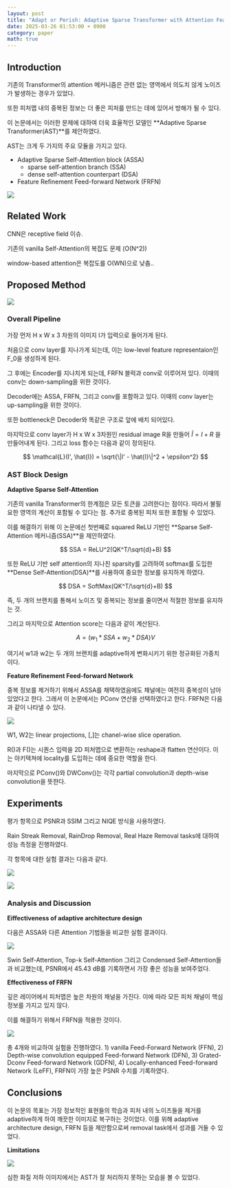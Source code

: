 ```yaml
---
layout: post
title: "Adapt or Perish: Adaptive Sparse Transformer with Attention Feature Refinement for Image Restoration (CVPR 2024)"
date: 2025-03-26 01:53:00 + 0900
category: paper
math: true
---
```


## Introduction

기존의 Transformer의 attention 메커니즘은 관련 없는 영역에서 의도치 않게 노이즈가 발생하는 경우가 있었다.

또한 피처맵 내의 중복된 정보는 더 좋은 피처를 만드는 데에 있어서 방해가 될 수 있다.

이 논문에서는 이러한 문제에 대하여 더욱 효율적인 모델인 **Adaptive Sparse Transformer(AST)**를 제안하였다.

AST는 크게 두 가지의 주요 모듈을 가지고 있다.

- Adaptive Sparse Self-Attention block (ASSA)
    - sparse self-attention branch (SSA)
    - dense self-attention counterpart (DSA)
- Feature Refinement Feed-forward Network (FRFN)

![](/img/AST/image.png)

## Related Work

CNN은 receptive field 이슈.

기존의 vanilla Self-Attention의 복잡도 문제 (O(N^2))

window-based attention은 복잡도를 O(WN)으로 낮춤..

## Proposed Method

![](/img/AST/image%201.png)

### Overall Pipeline

가장 먼저 H x W x 3 차원의 이미지 I가 입력으로 들어가게 된다.

처음으로 conv layer를 지나가게 되는데, 이는 low-level feature representaion인 F_0을 생성하게 된다.

그 후에는 Encoder를 지나치게 되는데, FRFN 블럭과 conv로 이루어져 있다. 이때의 conv는 down-sampling을 위한 것이다.

Decoder에는 ASSA, FRFN, 그리고 conv를 포함하고 있다. 이때의 conv layer는 up-sampling을 위한 것이다.

또한 bottleneck은 Decoder와 똑같은 구조로 앞에 배치 되어있다.

마지막으로 conv layer가 H x W x 3차원인 residual image R을 만들어 $\hat{I} = I + R$ 을 만들어내게 된다. 그리고 loss 함수는 다음과 같이 정의된다.

$$
\mathcal{L}(I', \hat{I}) = \sqrt{\|I' - \hat{I}\|^2 + \epsilon^2}
$$

### AST Block Design

**Adaptive Sparse Self-Attention**

기존의 vanilla Transformer의 한계점은 모든 토큰을 고려한다는 점이다. 따라서 불필요한 영역의 계산이 포함될 수 있다는 점. 추가로 중복된 피처 또한 포함될 수 있었다. 

이를 해결하기 위해 이 논문에선 첫번째로 squared ReLU 기반인 **Sparse Self-Attention 메커니즘(SSA)**을 제안하였다. 

$$
SSA = ReLU^2(QK^T/\sqrt{d}+B)
$$

또한 ReLU 기반 self attention의 지나친 sparsity를 고려하여 softmax를 도입한 **Dense Self-Attention(DSA)**를 사용하여 중요한 정보를 유지하게 하였다.

$$
DSA = SoftMax(QK^T/\sqrt{d}+B)
$$

즉, 두 개의 브랜치를 통해서 노이즈 및 중복되는 정보를 줄이면서 적절한 정보를 유지하는 것.

그리고 마지막으로 Attention score는 다음과 같이 계산된다.

$$
A = (w_1 * SSA + w_2 * DSA)V
$$

여기서 w1과 w2는 두 개의 브랜치를 adaptive하게 변화시키기 위한 정규화된 가중치이다.

**Feature Refinement Feed-forward Network**

중복 정보를 제거하기 위해서 ASSA를 채택하였음에도 채널에는 여전히 중복성이 남아있었다고 한다. 그래서 이 논문에서는 PConv 연산을 선택하였다고 한다. FRFN은 다음과 같이 나타낼 수 있다.

 

![](/img/AST/image%202.png)

W1, W2는 linear projections, [,]는 chanel-wise slice operation.

R()과 F()는 시퀀스 입력을 2D 피처맵으로 변환하는 reshape과 flatten 연산이다. 이는 아키텍쳐에 locality를 도입하는 데에 중요한 역할을 한다. 

마지막으로 PConv()와 DWConv()는 각각 partial convolution과 depth-wise convolution을 뜻한다.

## Experiments

평가 항목으로 PSNR과 SSIM 그리고 NIQE 방식을 사용하였다.

Rain Streak Removal, RainDrop Removal, Real Haze Removal tasks에 대하여 성능 측정을 진행하였다.

각 항목에 대한 실험 결과는 다음과 같다.

![](/img/AST/image%203.png)

![](/img/AST/image%204.png)

### Analysis and Discussion

**Eiffectiveness of adaptive architecture design**

다음은 ASSA와 다른 Attention 기법들을 비교한 실험 결과이다.

![](/img/AST/image%205.png)

Swin Self-Attention, Top-k Self-Attention 그리고 Condensed Self-Attention들과 비교했는데, PSNR에서 45.43 dB를 기록하면서 가장 좋은 성능을 보여주었다.

**Effectiveness of FRFN**

깊은 레이어에서 피처맵은 높은 차원의 채널을 가진다. 이에 따라 모든 피처 채널이 핵심 정보를 가지고 있지 않다.

이를 해결하기 위해서 FRFN을 적용한 것이다. 

![](/img/AST/image%206.png)

총 4개와 비교하여 실험을 진행하였다. 1) vanilla Feed-Forward Network (FFN), 2) Depth-wise convolution equipped Feed-forward Network (DFN), 3) Grated-Dconv Feed-forward Network (GDFN), 4) Locally-enhanced Feed-forward Network (LeFF), FRFN이 가장 높은 PSNR 수치를 기록하였다.

## Conclusions

이 논문의 목표는 가장 정보적인 표현들의 학습과 피처 내의 노이즈들을 제거를 adaptive하게 하여 깨끗한 이미지로 복구하는 것이었다. 이를 위해 adaptive architecture design, FRFN 등을 제안함으로써 removal task에서 성과를 거둘 수 있었다.

**Limitations**

![](/img/AST/image%207.png)

심한 화질 저하 이미지에서는 AST가 잘 처리하지 못하는 모습을 볼 수 있었다.

<script type="text/javascript" async
  src="https://polyfill.io/v3/polyfill.min.js?features=es6"></script>
<script type="text/javascript" async
  src="https://cdnjs.cloudflare.com/ajax/libs/mathjax/2.7.7/MathJax.js?config=TeX-MML-AM_CHTML"></script>